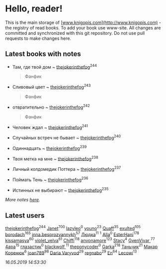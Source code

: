 # Hello, reader!
This is the main storage of [www.knigopis.com](http://www.knigopis.com) - the registry of read books.
To add your book use www-site. All changes are committed and synchronized with this git repository.
Do not use pull requests to make changes here.


## Latest books with notes
* Там, где твой дом ~ [thejokerinthefog](users/317/317244423-vkontakte)<sup>244</sup>
    > Фанфик

* Сливовый цвет ~ [thejokerinthefog](users/317/317244423-vkontakte)<sup>243</sup>
    > Фанфик

* отвратительно ~ [thejokerinthefog](users/317/317244423-vkontakte)<sup>242</sup>
    > Фанфик

* Человек ждал ~ [thejokerinthefog](users/317/317244423-vkontakte)<sup>241</sup>

* Случайных встреч не бывает ~ [thejokerinthefog](users/317/317244423-vkontakte)<sup>240</sup>

* Одиннадцать ~ [thejokerinthefog](users/317/317244423-vkontakte)<sup>239</sup>

* Твоя метка на мне ~ [thejokerinthefog](users/317/317244423-vkontakte)<sup>238</sup>

* Личный колдомедик Поттера ~ [thejokerinthefog](users/317/317244423-vkontakte)<sup>237</sup>

* Поймать Тень ~ [thejokerinthefog](users/317/317244423-vkontakte)<sup>236</sup>

* Истинных не выбирают ~ [thejokerinthefog](users/317/317244423-vkontakte)<sup>235</sup>


_More notes [here](latest_books_with_notes.md)._


## Latest users
[thejokerinthefog](users/317/317244423-vkontakte)<sup>244</sup> 
[Janet](users/108/108113656204404967440-google)<sup>700</sup> 
[lazyleo](users/116/116845519572391639637-google)<sup>0</sup> 
[youno](users/302/302928912-vkontakte)<sup>23</sup> 
[Quaff](users/122/12267158-vkontakte)<sup>35</sup> 
[exulted](users/100/100599204551896265722-google)<sup>105</sup> 
[borodach](users/157/15706320-vkontakte)<sup>165</sup> 
[inna.besprozvannykh](users/733/73323849-yandex)<sup>57</sup> 
[Людка](users/111/111038749-vkontakte)<sup>11</sup> 
[](users/114/114792281744850455512-google)<sup>1</sup> 
[Alla](users/103/103352250712959229257-google)<sup>0</sup> 
[EsterHani](users/305/30558181-vkontakte)<sup>178</sup> 
[kissamasya](users/684/68439978-vkontakte)<sup>60</sup> 
[violet_velva](users/116/116961712580551399099-google)<sup>61</sup> 
[Chiffi](users/105/105831994080785626680-google)<sup>118</sup> 
[anvonamore](users/595/5957175-vkontakte)<sup>123</sup> 
[Stacy](users/309/30902475-vkontakte)<sup>4</sup> 
[GvenVivar ](users/158/158266434925901-facebook)<sup>77</sup> 
[4apa](users/117/117392596378069249667-google)<sup>15</sup> 
[глазастик](users/115/115257673890455357280-google)<sup>0</sup> 
[blackwolf ](users/236/236639644-vkontakte)<sup>11</sup> 
[theponycoder](users/195/195144442-vkontakte)<sup>0</sup> 
[Garka](users/115/115753719718250012620-google)<sup>218</sup> 
[Таньчик](users/209/2096581563762610-facebook)<sup>21</sup> 
[Макар Коренюк](users/126/126368737-vkontakte)<sup>6</sup> 
[joan789](users/240/2401650-vkontakte)<sup>98</sup> 
[Daria Varyvod](users/829/829893410524253-facebook)<sup>29</sup> 
[regnabo](users/870/870059322-yandex)<sup>29</sup> 
[En](users/333/333646551-vkontakte)<sup>64</sup> 
[Lecowi](users/521/521873425-vkontakte)<sup>13</sup> 


_16.05.2019 14:53:30_

